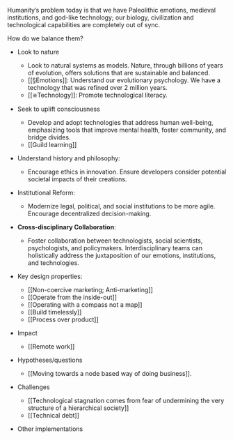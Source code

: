 Humanity’s problem today is that we have Paleolithic emotions, medieval institutions, and god-like technology; our biology, civilization and technological capabilities are completely out of sync.

How do we balance them?

- Look to nature
	- Look to natural systems as models. Nature, through billions of years of evolution, offers solutions that are sustainable and balanced.
	- [[§Emotions]]: Understand our evolutionary psychology. We have a technology that was refined over 2 million years. 
	- [[⎈Technology]]: Promote technological literacy. 

- Seek to uplift consciousness
	- Develop and adopt technologies that address human well-being, emphasizing tools that improve mental health, foster community, and bridge divides.
	- [[Guild learning]]

- Understand history and philosophy:
	- Encourage ethics in innovation. Ensure developers consider potential societal impacts of their creations.

- Institutional Reform:
	- Modernize legal, political, and social institutions to be more agile. Encourage decentralized decision-making. 

- **Cross-disciplinary Collaboration**:
    - Foster collaboration between technologists, social scientists, psychologists, and policymakers. Interdisciplinary teams can holistically address the juxtaposition of our emotions, institutions, and technologies.


- Key design properties:
	- [[Non-coercive marketing; Anti-marketing]]
	- [[Operate from the inside-out]]
	- [[Operating with a compass not a map]]
	- [[Build timelessly]]
	- [[Process over product]]
- Impact
	- [[Remote work]]
- Hypotheses/questions
	- [[Moving towards a node based way of doing business]].
- Challenges
	- [[Technological stagnation comes from fear of undermining the very structure of a hierarchical society]]
	- [[Technical debt]]
- Other implementations